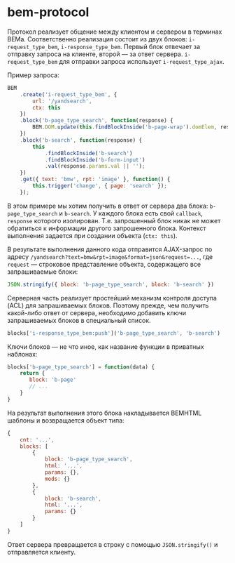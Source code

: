 bem-protocol
============
Протокол реализует общение между клиентом и сервером в терминах BEMa. Соответственно реализация состоит из двух блоков: `i-request_type_bem`, `i-response_type_bem`. Первый блок отвечает за отправку запроса на клиенте, второй — за ответ сервера. `i-request_type_bem` для отправки запроса использует `i-request_type_ajax`.

Пример запроса:

```js
BEM
    .create('i-request_type_bem', {
        url: '/yandsearch',
        ctx: this
    })
    .block('b-page_type_search', function(response) {
        BEM.DOM.update(this.findBlockInside('b-page-wrap').domElem, response.html);
    })
    .block('b-search', function(response) {
        this
            .findBlockInside('b-search')
            .findBlockInside('b-form-input')
            .val(response.params.val || '');
    })
    .get({ text: 'bmw', rpt: 'image' }, function() {
        this.trigger('change', { page: 'search' });
    });
```

В этом примере мы хотим получить в ответ от сервера два блока: `b-page_type_search` и `b-search`. У каждого блока есть свой `callback`, `response` которого изолирован. Т.е. запрошенный блок никак не может обратиться к информации другого запрошенного блока. Контекст выполнения задается при создании объекта (`ctx: this`).

В результате выполнения данного кода отправится AJAX-запрос по адресу `/yandsearch?text=bmw&rpt=image&format=json&request=...`, где `request` — строковое представление объекта, содержащего все запрашиваемые блоки:

```js
JSON.stringify({ block: 'b-page_type_search', block: 'b-search' })
```

Серверная часть реализует простейший механизм контроля доступа (ACL) для запрашиваемых блоков. Поэтому прежде, чем получить какой-либо ответ от сервера, необходимо добавить ключи запрашиваемых блоков в специальный список.

```js
blocks['i-response_type_bem:push']('b-page_type_search', 'b-search')
```

Ключи блоков — не что иное, как название функции в приватных наблонах:

```js
blocks['b-page_type_search'] = function(data) {
    return {
       block: 'b-page'
       // ...
    }
}
```

На результат выполнения этого блока накладывается BEMHTML шаблоны и возвращается объект типа:

```js
{
    cnt: '...',
    blocks: [
        {
            block: 'b-page_type_search',
            html: '...',
            params: {},
            mods: {}
        },
        {
            block: 'b-search',
            html: '...',
            params: {}
        }
    ]
}
```

Ответ сервера превращается в строку с помощью `JSON.stringify()` и отправляется клиенту.

